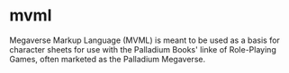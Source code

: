 # mvml
Megaverse Markup Language (MVML) is meant to be used as a basis for character sheets for use with the Palladium Books' linke of Role-Playing Games, often marketed as the Palladium Megaverse.
